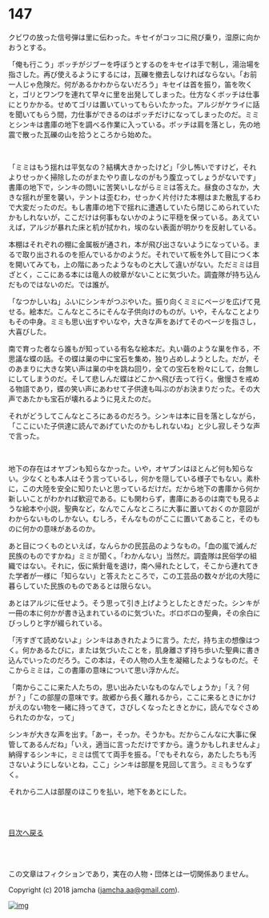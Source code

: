 # 147

クビワの放った信号弾は里に伝わった。キセイがコッコに飛び乗り，湿原に向かおうとする。  

「俺も行こう」ボッチがジブーを呼ぼうとするのをキセイは手で制し，湯治場を指さした。再び使えるようにするには，瓦礫を撤去しなければならない。「お前一人じゃ危険だ。何があるかわからないだろう」キセイは首を振り，笛を吹くと，ゴリとワンワを連れて早々に里を出発してしまった。仕方なくボッチは仕事にとりかかる。せめてゴリは置いていってもらいたかった。アルジがケライに話を聞いてもらう間，力仕事ができるのはボッチだけになってしまったのだ。ミミとシンキは書庫の地下を調べる作業に入っている。ボッチは肩を落とし，先の地震で散った瓦礫の山を拾うところから始めた。  

<br>  

「ミミはもう揺れは平気なの？結構大きかったけど」「少し怖いですけど，それよりせっかく掃除したのがまたやり直しなのがもう腹立ってしょうがないです」書庫の地下で，シンキの問いに苦笑いしながらミミは答えた。昼食のさなか，大きな揺れが里を襲い，テントは歪むわ，せっかく片付けた本棚はまた散乱するわで大変だったのだ。もし書庫の地下で揺れに遭遇していたら閉じこめられていたかもしれないが，ここだけは何事もないかのように平穏を保っている。あえていえば，アルジが暴れた床と机が拭かれ，埃のない表面が明かりを反射している。  

本棚はそれぞれの棚に金属板が通され，本が飛び出さないようになっている。まるで取り出されるのを拒んでいるかのようだ。それでいて板を外して目につく本を開いてみても，上の階にあったようなものと大して違いがない。ただミミは目ざとく，ここにある本には竜人の紋章がないことに気づいた。調査隊が持ち込んだものではないのだ。では誰が。  

「なつかしいね」ふいにシンキがつぶやいた。振り向くミミにページを広げて見せる。絵本だ。こんなところにそんな子供向けのものが。いや，そんなことよりもその中身。ミミも思い出すやいなや，大きな声をあげてそのページを指さし，大喜びした。  

南で育った者なら誰もが知っている有名な絵本だ。丸い繭のような巣を作る，不思議な蝶の話。その蝶は巣の中に宝石を集め，独り占めしようとした。だが，そのあまりに大きな笑い声は巣の中を跳ね回り，全ての宝石を粉々にして，台無しにしてしまうのだ。そして悲しんだ蝶はどこかへ飛び去って行く。傲慢さを戒める物語であり，蝶の笑い声にあわせて子供達も叫ぶのがお決まりだった。その大声であたかも宝石が壊れるように見えたのだ。  

それがどうしてこんなところにあるのだろう。シンキは本に目を落としながら，「ここにいた子供達に読んであげていたのかもしれないね」と少し寂しそうな声で言った。  

<br>  

地下の存在はオヤブンも知らなかった。いや，オヤブンはほとんど何も知らない。少なくとも本人はそう言っているし，何かを隠している様子でもない。素朴に，この大陸を安全に知りたいと思っているだけだ。だから地下の書庫から何か新しいことがわかれば歓迎である。にも関わらず，書庫にあるのは南でも見るような絵本や小説，聖典など，なんでこんなところに大事に置いておくのか意図がわからないものしかない。むしろ，そんなものがここに置いてあること，そのものに何かの意味があるのか。  

あと目につくものといえば，なんらかの民芸品のようなもの。「血の嵐で滅んだ民族のものですかね」ミミが聞く。「わかんない」当然だ。調査隊は民俗学の組織ではない。それに，仮に紫針竜を退け，南へ帰れたとして，そこから連れてきた学者が一様に「知らない」と答えたところで，この工芸品の数々が北の大陸に暮らしていた民族のものであるとは限らない。  

あとはアルジに任せよう。そう思って引き上げようとしたときだった。シンキが一冊の本に何かが書き込まれているのに気づいた。ボロボロの聖典，その余白にびっしりと字が綴られている。  

「汚すぎて読めないよ」シンキはあきれたように言う。ただ，持ち主の想像はつく。何かあるたびに，または気づいたことを，肌身離さず持ち歩いた聖典に書き込んでいったのだろう。この本は，その人物の人生を凝縮したようなものだ。そこからミミは，この書庫の意味について思い浮かんだ。  

「南からここに来た人たちの，思い出みたいなものなんでしょうか」「え？何が？」「この部屋の意味です。故郷から長く離れるから，ここに来るときにかけがえのない物を一緒に持ってきて，さびしくなったときとかに，読んでなぐさめられたのかな，って」  

シンキが大きな声を出す。「あー，そっか。そうかも。だからこんなに大事に保管してあるんだね」「いえ，適当に言っただけですから。違うかもしれませんよ」納得するシンキに，ミミは慌てて両手を振る。「でもそれなら，あたしたちも汚さないようにしないとね，ここ」シンキは部屋を見回して言う。ミミもうなずく。  

それから二人は部屋のほこりを払い，地下をあとにした。  

<br>  
<br>  

[目次へ戻る](https://github.com/jamcha-aa/OblivionReports/blob/master/README.md)  

<br>  
<br>  

この文章はフィクションであり，実在の人物・団体とは一切関係ありません。  

Copyright (c) 2018 jamcha (jamcha.aa@gmail.com).  

[![img](http://i.creativecommons.org/l/by-nc-sa/4.0/88x31.png)](http://creativecommons.org/licenses/by-nc-sa/4.0/deed)